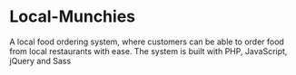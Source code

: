 # Local-Munchies
A local food ordering system, where customers can be able to order food from local restaurants with ease. The system is built with PHP, JavaScript, jQuery and Sass
